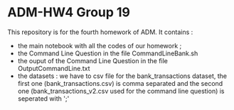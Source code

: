 # ADM-HW4 Group 19

This repository is for the fourth homework of ADM.
It contains  :
- the main notebook with all the codes of our homework ;
- the Command Line Question in the file CommandLineBank.sh
- the ouput of the Command Line Question in the file OutputCommandLine.txt
- the datasets : we have to csv file for the bank_transactions dataset, the first one (bank_transactions.csv) is comma separated and the second one (bank_transactions_v2.csv used for the command line question) is seperated with ';'
